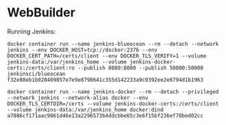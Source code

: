 # WebBuilder

Running Jenkins:

`docker container run --name jenkins-blueocean --rm --detach --network jenkins --env DOCKER_HOST=tcp://docker:2376 --env DOCKER_CERT_PATH=/certs/client --env DOCKER_TLS_VERIFY=1 --volume jenkins-data:/var/jenkins_home --volume jenkins-docker-certs:/certs/client:ro --publish 8080:8080 --publish 50000:50000 jenkinsci/blueocean
f32e88eb1b028409857e7e9e8798641c355d142233a9c0392ee2e6794d1b1963`

`docker container run --name jenkins-docker --rm --detach --privileged --network jenkins --network-alias docker --env DOCKER_TLS_CERTDIR=/certs --volume jenkins-docker-certs:/certs/client --volume jenkins-data:/var/jenkins_home docker:dind
a7086cf171aac9861d46e13a2296573b4ddcbbe65c3e6f15bf236ef78bed02cc`
